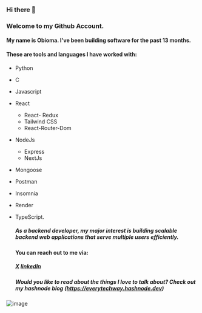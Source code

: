 ### Hi there 👋

### Welcome to my Github Account.
#### My name is Obioma. I've been building software for the past 13 months.
#### These are tools and languages I have worked with:
+ Python
+ C
+ Javascript
+ React
  + React- Redux
  + Tailwind CSS
  + React-Router-Dom
+ NodeJs
  + Express
  + NextJs
+ Mongoose
+ Postman
+ Insomnia
+ Render
+ TypeScript.
  ##### As a backend developer, my major interest is building scalable backend web applications that serve multiple users efficiently.
  #### You can reach out to me via:
  #####   [X](https://twitter.com/anthony_ikpe_1) [linkedIn](www.linkedin.com/in/godspower-anthony-ikpe-0b38321b1)

  ##### Would you like to read about the things I love to talk about? Check out my hashnode blog (https://everytechway.hashnode.dev)
   

![image](https://github.com/ObiomaIkpe/ObiomaIkpe/assets/111214429/e119dde8-408a-4192-88d9-edfbe1f83fff)



<!--
**ObiomaIkpe/ObiomaIkpe** is a ✨ _special_ ✨ repository because its `README.md` (this file) appears on your GitHub profile.

Here are some ideas to get you started:

- 🔭 I’m currently working on ...
- 🌱 I’m currently learning ...
- 👯 I’m looking to collaborate on ...
- 🤔 I’m looking for help with ...
- 💬 Ask me about ...
- 📫 How to reach me: ...
- 😄 Pronouns: ...
- ⚡ Fun fact: ...
-->
